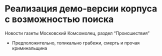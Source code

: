 # Реализация демо-версии корпуса с возможностью поиска

Новости газеты Московский Комсомолец, раздел “Происшествия”
- Предположительно, топикально грабежи, смерть и прочая криминальщина

